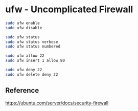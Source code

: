 # ufw - Uncomplicated Firewall

```bash
sudo ufw enable
sudo ufw disable

sudo ufw status
sudo ufw status verbose
sudo ufw status numbered

sudo ufw allow 22
sudo ufw insert 1 allow 80

sudo ufw deny 22
sudo ufw delete deny 22


```

## Reference

https://ubuntu.com/server/docs/security-firewall

